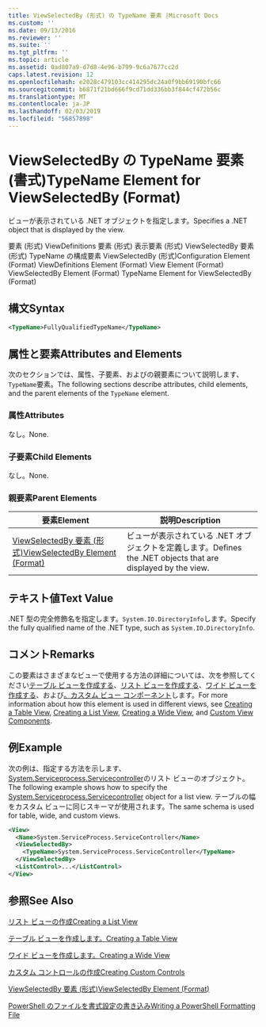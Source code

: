 ```yaml
---
title: ViewSelectedBy (形式) の TypeName 要素 |Microsoft Docs
ms.custom: ''
ms.date: 09/13/2016
ms.reviewer: ''
ms.suite: ''
ms.tgt_pltfrm: ''
ms.topic: article
ms.assetid: 0ad807a9-d7d8-4e96-b799-9c6a7677cc2d
caps.latest.revision: 12
ms.openlocfilehash: e2028c479103cc414295dc24a0f9bb69190bfc66
ms.sourcegitcommit: b6871f21bd666f9cd71dd336bb3f844cf472b56c
ms.translationtype: MT
ms.contentlocale: ja-JP
ms.lasthandoff: 02/03/2019
ms.locfileid: "56857898"
---
```

# <a name="typename-element-for-viewselectedby-format"></a><span data-ttu-id="c4fae-102">ViewSelectedBy の TypeName 要素 (書式)</span><span class="sxs-lookup"><span data-stu-id="c4fae-102">TypeName Element for ViewSelectedBy (Format)</span></span>

<span data-ttu-id="c4fae-103">ビューが表示されている .NET オブジェクトを指定します。</span><span class="sxs-lookup"><span data-stu-id="c4fae-103">Specifies a .NET object that is displayed by the view.</span></span>

<span data-ttu-id="c4fae-104">要素 (形式) ViewDefinitions 要素 (形式) 表示要素 (形式) ViewSelectedBy 要素 (形式) TypeName の構成要素 ViewSelectedBy (形式)</span><span class="sxs-lookup"><span data-stu-id="c4fae-104">Configuration Element (Format) ViewDefinitions Element (Format) View Element (Format) ViewSelectedBy Element (Format) TypeName Element for ViewSelectedBy (Format)</span></span>

## <a name="syntax"></a><span data-ttu-id="c4fae-105">構文</span><span class="sxs-lookup"><span data-stu-id="c4fae-105">Syntax</span></span>

```xml
<TypeName>FullyQualifiedTypeName</TypeName>
```

## <a name="attributes-and-elements"></a><span data-ttu-id="c4fae-106">属性と要素</span><span class="sxs-lookup"><span data-stu-id="c4fae-106">Attributes and Elements</span></span>

<span data-ttu-id="c4fae-107">次のセクションでは、属性、子要素、およびの親要素について説明します、`TypeName`要素。</span><span class="sxs-lookup"><span data-stu-id="c4fae-107">The following sections describe attributes, child elements, and the parent elements of the `TypeName` element.</span></span>

### <a name="attributes"></a><span data-ttu-id="c4fae-108">属性</span><span class="sxs-lookup"><span data-stu-id="c4fae-108">Attributes</span></span>

<span data-ttu-id="c4fae-109">なし。</span><span class="sxs-lookup"><span data-stu-id="c4fae-109">None.</span></span>

### <a name="child-elements"></a><span data-ttu-id="c4fae-110">子要素</span><span class="sxs-lookup"><span data-stu-id="c4fae-110">Child Elements</span></span>

<span data-ttu-id="c4fae-111">なし。</span><span class="sxs-lookup"><span data-stu-id="c4fae-111">None.</span></span>

### <a name="parent-elements"></a><span data-ttu-id="c4fae-112">親要素</span><span class="sxs-lookup"><span data-stu-id="c4fae-112">Parent Elements</span></span>

|<span data-ttu-id="c4fae-113">要素</span><span class="sxs-lookup"><span data-stu-id="c4fae-113">Element</span></span>|<span data-ttu-id="c4fae-114">説明</span><span class="sxs-lookup"><span data-stu-id="c4fae-114">Description</span></span>|
|-------------|-----------------|
|[<span data-ttu-id="c4fae-115">ViewSelectedBy 要素 (形式)</span><span class="sxs-lookup"><span data-stu-id="c4fae-115">ViewSelectedBy Element (Format)</span></span>](./viewselectedby-element-format.md)|<span data-ttu-id="c4fae-116">ビューが表示されている .NET オブジェクトを定義します。</span><span class="sxs-lookup"><span data-stu-id="c4fae-116">Defines the .NET objects that are displayed by the view.</span></span>|

## <a name="text-value"></a><span data-ttu-id="c4fae-117">テキスト値</span><span class="sxs-lookup"><span data-stu-id="c4fae-117">Text Value</span></span>

<span data-ttu-id="c4fae-118">.NET 型の完全修飾名を指定します。`System.IO.DirectoryInfo`します。</span><span class="sxs-lookup"><span data-stu-id="c4fae-118">Specify the fully qualified name of the .NET type, such as `System.IO.DirectoryInfo`.</span></span>

## <a name="remarks"></a><span data-ttu-id="c4fae-119">コメント</span><span class="sxs-lookup"><span data-stu-id="c4fae-119">Remarks</span></span>

<span data-ttu-id="c4fae-120">この要素はさまざまなビューで使用する方法の詳細については、次を参照してください[テーブル ビューを作成する](./creating-a-table-view.md)、[リスト ビューを作成する](./creating-a-list-view.md)、[ワイド ビューを作成する](./creating-a-wide-view.md)、および[。カスタム ビュー コンポーネント](./creating-custom-controls.md)します。</span><span class="sxs-lookup"><span data-stu-id="c4fae-120">For more information about how this element is used in different views, see [Creating a Table View](./creating-a-table-view.md), [Creating a List View](./creating-a-list-view.md), [Creating a Wide View](./creating-a-wide-view.md), and [Custom View Components](./creating-custom-controls.md).</span></span>

## <a name="example"></a><span data-ttu-id="c4fae-121">例</span><span class="sxs-lookup"><span data-stu-id="c4fae-121">Example</span></span>

<span data-ttu-id="c4fae-122">次の例は、指定する方法を示します、 [System.Serviceprocess.Servicecontroller](/dotnet/api/System.ServiceProcess.ServiceController)のリスト ビューのオブジェクト。</span><span class="sxs-lookup"><span data-stu-id="c4fae-122">The following example shows how to specify the [System.Serviceprocess.Servicecontroller](/dotnet/api/System.ServiceProcess.ServiceController) object for a list view.</span></span> <span data-ttu-id="c4fae-123">テーブルの幅をカスタム ビューに同じスキーマが使用されます。</span><span class="sxs-lookup"><span data-stu-id="c4fae-123">The same schema is used for table, wide, and custom views.</span></span>

```xml
<View>
  <Name>System.ServiceProcess.ServiceController</Name>
  <ViewSelectedBy>
    <TypeName>System.ServiceProcess.ServiceController</TypeName>
  </ViewSelectedBy>
  <ListControl>...</ListControl>
</View>
```

## <a name="see-also"></a><span data-ttu-id="c4fae-124">参照</span><span class="sxs-lookup"><span data-stu-id="c4fae-124">See Also</span></span>

[<span data-ttu-id="c4fae-125">リスト ビューの作成</span><span class="sxs-lookup"><span data-stu-id="c4fae-125">Creating a List View</span></span>](./creating-a-list-view.md)

[<span data-ttu-id="c4fae-126">テーブル ビューを作成します。</span><span class="sxs-lookup"><span data-stu-id="c4fae-126">Creating a Table View</span></span>](./creating-a-table-view.md)

[<span data-ttu-id="c4fae-127">ワイド ビューを作成します。</span><span class="sxs-lookup"><span data-stu-id="c4fae-127">Creating a Wide View</span></span>](./creating-a-wide-view.md)

[<span data-ttu-id="c4fae-128">カスタム コントロールの作成</span><span class="sxs-lookup"><span data-stu-id="c4fae-128">Creating Custom Controls</span></span>](./creating-custom-controls.md)

[<span data-ttu-id="c4fae-129">ViewSelectedBy 要素 (形式)</span><span class="sxs-lookup"><span data-stu-id="c4fae-129">ViewSelectedBy Element (Format)</span></span>](./viewselectedby-element-format.md)

[<span data-ttu-id="c4fae-130">PowerShell のファイルを書式設定の書き込み</span><span class="sxs-lookup"><span data-stu-id="c4fae-130">Writing a PowerShell Formatting File</span></span>](./writing-a-powershell-formatting-file.md)
